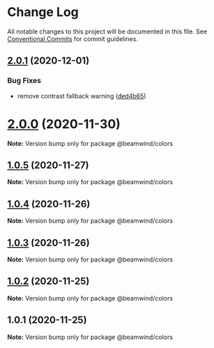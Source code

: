 # Change Log

All notable changes to this project will be documented in this file.
See [Conventional Commits](https://conventionalcommits.org) for commit guidelines.

## [2.0.1](https://github.com/kenoxa/beamwind/compare/@beamwind/colors@2.0.0...@beamwind/colors@2.0.1) (2020-12-01)

### Bug Fixes

- remove contrast fallback warning ([ded4b65](https://github.com/kenoxa/beamwind/commit/ded4b65bae1f577c78ed98a4323360700cd42860))

# [2.0.0](https://github.com/kenoxa/beamwind/compare/@beamwind/colors@1.0.5...@beamwind/colors@2.0.0) (2020-11-30)

**Note:** Version bump only for package @beamwind/colors

## [1.0.5](https://github.com/kenoxa/beamwind/compare/@beamwind/colors@1.0.4...@beamwind/colors@1.0.5) (2020-11-27)

**Note:** Version bump only for package @beamwind/colors

## [1.0.4](https://github.com/kenoxa/beamwind/compare/@beamwind/colors@1.0.3...@beamwind/colors@1.0.4) (2020-11-26)

**Note:** Version bump only for package @beamwind/colors

## [1.0.3](https://github.com/kenoxa/beamwind/compare/@beamwind/colors@1.0.2...@beamwind/colors@1.0.3) (2020-11-26)

**Note:** Version bump only for package @beamwind/colors

## [1.0.2](https://github.com/kenoxa/beamwind/compare/@beamwind/colors@1.0.1...@beamwind/colors@1.0.2) (2020-11-25)

**Note:** Version bump only for package @beamwind/colors

## 1.0.1 (2020-11-25)

**Note:** Version bump only for package @beamwind/colors
